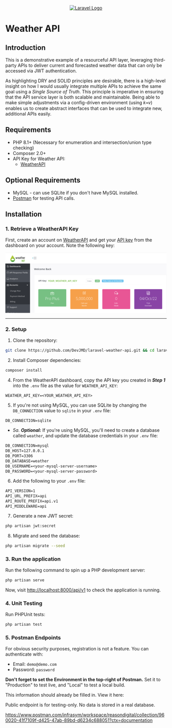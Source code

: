 <p align="center"><a href="https://laravel.com" target="_blank"><img src="https://raw.githubusercontent.com/laravel/art/master/logo-lockup/5%20SVG/2%20CMYK/1%20Full%20Color/laravel-logolockup-cmyk-red.svg" width="400" alt="Laravel Logo"></a></p>

# Weather API
## Introduction
This is a demonstrative example of a resourceful API layer, leveraging third-party APIs to 
deliver current and forecasted weather data that can only be accessed via JWT authentication.

As highlighting DRY and SOLID principles are desirable, there is a high-level insight on how I 
would usually integrate multiple APIs to achieve the same goal using a _Single Source of Truth_. This principle is imperative in ensuring 
that the API service layer is both scalable and maintainable. Being able to make simple adjustments via a config-driven 
environment (using 𝑘=𝑣) enables us to create abstract interfaces that can be used to integrate new, additional APIs easily.

## Requirements
- PHP 8.1+ (Necessary for enumeration and intersection/union type checking)
- Composer 2.0+
- API Key for Weather API:
	- [WeatherAPI](https://www.weatherapi.com/)

## Optional Requirements
- MySQL - can use SQLite if you don't have MySQL installed.
- [Postman](https://postman.com) for testing API calls.

## Installation
### 1. Retrieve a WeatherAPI Key
First, create an account on [WeatherAPI](https://www.weatherapi.com/) and get your [API key](https://www.weatherapi.com/my/) 
from the dashboard on your account. Note the following key:

![WeatherAPI dashboard showing API key](./docs/images/docs.add-weather-api-key-dashboard.png)

---

### 2. Setup
1. Clone the repository:
```bash
git clone https://github.com/DevJMD/laravel-weather-api.git && cd laravel-weather-api
``` 
2. Install Composer dependencies:
```bash
composer install
```  
4. From the WeatherAPI dashboard, copy the API key you created in **_Step 1_** into the `.env` file as the value 
for `WEATHER_API_KEY`:
```dotenv
WEATHER_API_KEY=<YOUR_WEATHER_API_KEY>
``` 
5. If you're not using MySQL, you can use SQLite by changing the `DB_CONNECTION` value to `sqlite`
in your `.env` file:
```dotenv
DB_CONNECTION=sqlite
```

 - _5a._ _**Optional:**_ If you're using MySQL, you'll need to create a database called `weather`, and update the database credentials in your `.env` file:
```dotenv
DB_CONNECTION=mysql
DB_HOST=127.0.0.1
DB_PORT=3306
DB_DATABASE=weather
DB_USERNAME=<your-mysql-server-username>
DB_PASSWORD=<your-mysql-server-password>
```

6. Add the following to your `.env` file:
```dotenv
API_VERSION=1
API_URL_PREFIX=api
API_ROUTE_PREFIX=api.v1
API_MIDDLEWARE=api
```

7. Generate a new JWT secret:
```bash
php artisan jwt:secret
```

8. Migrate and seed the database:
```bash
php artisan migrate --seed
```

### 3. Run the application
Run the following command to spin up a PHP development server:
```bash
php artisan serve
```

Now, visit [http://localhost:8000/api/v1](http://localhost:8000/api/v1) to check the application is running.

### 4. Unit Testing
Run PHPUnit tests:
```bash
php artisan test
```

### 5. Postman Endpoints
For obvious security purposes, registration is not a feature. You can authenticate with:
- Email: `demo@demo.com`
- Password: `password`

**Don't forget to set the Environment in the top-right of Postman.** Set it to "Production" to test live,
and "Local" to test a local build.

This information should already be filled in. View it here:

Public endpoint is for testing-only. No data is stored in a real database.

https://www.postman.com/infrasym/workspace/reasondigital/collection/960020-41f7109f-d425-47ab-89bd-d6234c688051?ctx=documentation


